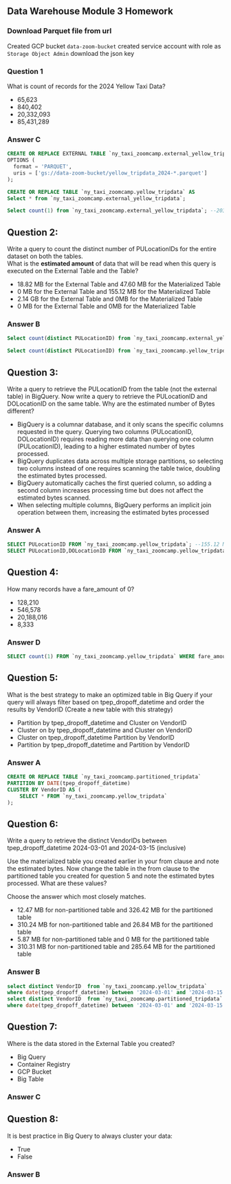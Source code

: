 ## Data Warehouse Module 3 Homework

### Download Parquet file from url

Created GCP bucket `data-zoom-bucket`
created service account with role as `Storage Object Admin`
download the json key

### Question 1

What is count of records for the 2024 Yellow Taxi Data?

- 65,623
- 840,402
- 20,332,093
- 85,431,289

### Answer C

```SQL
CREATE OR REPLACE EXTERNAL TABLE `ny_taxi_zoomcamp.external_yellow_tripdata`
OPTIONS (
  format = 'PARQUET',
  uris = ['gs://data-zoom-bucket/yellow_tripdata_2024-*.parquet']
);

CREATE OR REPLACE TABLE `ny_taxi_zoomcamp.yellow_tripdata` AS
Select * from `ny_taxi_zoomcamp.external_yellow_tripdata`;

Select count(1) from `ny_taxi_zoomcamp.external_yellow_tripdata`; --20332093
```

## Question 2:

Write a query to count the distinct number of PULocationIDs for the entire dataset on both the tables.</br>
What is the **estimated amount** of data that will be read when this query is executed on the External Table and the Table?

- 18.82 MB for the External Table and 47.60 MB for the Materialized Table
- 0 MB for the External Table and 155.12 MB for the Materialized Table
- 2.14 GB for the External Table and 0MB for the Materialized Table
- 0 MB for the External Table and 0MB for the Materialized Table

### Answer B

```SQL
Select count(distinct PULocationID) from `ny_taxi_zoomcamp.external_yellow_tripdata`; --0 MB

Select count(distinct PULocationID) from `ny_taxi_zoomcamp.yellow_tripdata`;    --155.12 MB
```

## Question 3:

Write a query to retrieve the PULocationID from the table (not the external table) in BigQuery. Now write a query to retrieve the PULocationID and DOLocationID on the same table. Why are the estimated number of Bytes different?

- BigQuery is a columnar database, and it only scans the specific columns requested in the query. Querying two columns (PULocationID, DOLocationID) requires
  reading more data than querying one column (PULocationID), leading to a higher estimated number of bytes processed.
- BigQuery duplicates data across multiple storage partitions, so selecting two columns instead of one requires scanning the table twice,
  doubling the estimated bytes processed.
- BigQuery automatically caches the first queried column, so adding a second column increases processing time but does not affect the estimated bytes scanned.
- When selecting multiple columns, BigQuery performs an implicit join operation between them, increasing the estimated bytes processed

### Answer A

```SQL
SELECT PULocationID FROM `ny_taxi_zoomcamp.yellow_tripdata`; --155.12 MB
SELECT PULocationID,DOLocationID FROM `ny_taxi_zoomcamp.yellow_tripdata`; --310.24 MB
```

## Question 4:

How many records have a fare_amount of 0?

- 128,210
- 546,578
- 20,188,016
- 8,333

### Answer D

```SQL
SELECT count(1) FROM `ny_taxi_zoomcamp.yellow_tripdata` WHERE fare_amount = 0; --8333
```

## Question 5:

What is the best strategy to make an optimized table in Big Query if your query will always filter based on tpep_dropoff_datetime and order the results by VendorID (Create a new table with this strategy)

- Partition by tpep_dropoff_datetime and Cluster on VendorID
- Cluster on by tpep_dropoff_datetime and Cluster on VendorID
- Cluster on tpep_dropoff_datetime Partition by VendorID
- Partition by tpep_dropoff_datetime and Partition by VendorID

### Answer A

```SQL
CREATE OR REPLACE TABLE `ny_taxi_zoomcamp.partitioned_tripdata`
PARTITION BY DATE(tpep_dropoff_datetime)
CLUSTER BY VendorID AS (
    SELECT * FROM `ny_taxi_zoomcamp.yellow_tripdata`
);
```

## Question 6:

Write a query to retrieve the distinct VendorIDs between tpep_dropoff_datetime
2024-03-01 and 2024-03-15 (inclusive)</br>

Use the materialized table you created earlier in your from clause and note the estimated bytes. Now change the table in the from clause to the partitioned table you created for question 5 and note the estimated bytes processed. What are these values? </br>

Choose the answer which most closely matches.</br>

- 12.47 MB for non-partitioned table and 326.42 MB for the partitioned table
- 310.24 MB for non-partitioned table and 26.84 MB for the partitioned table
- 5.87 MB for non-partitioned table and 0 MB for the partitioned table
- 310.31 MB for non-partitioned table and 285.64 MB for the partitioned table

### Answer B

```SQL
select distinct VendorID  from `ny_taxi_zoomcamp.yellow_tripdata`
where date(tpep_dropoff_datetime) between '2024-03-01' and '2024-03-15'; --310.24 MB
select distinct VendorID  from `ny_taxi_zoomcamp.partitioned_tripdata`
where date(tpep_dropoff_datetime) between '2024-03-01' and '2024-03-15'; --26.84 MB
```

## Question 7:

Where is the data stored in the External Table you created?

- Big Query
- Container Registry
- GCP Bucket
- Big Table

### Answer C

## Question 8:

It is best practice in Big Query to always cluster your data:

- True
- False

### Answer B
